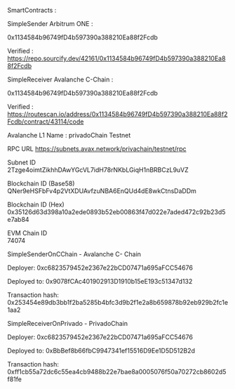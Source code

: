 SmartContracts : 

SimpleSender Arbitrum ONE :

0x1134584b96749fD4b597390a388210Ea88f2Fcdb

Verified : https://repo.sourcify.dev/42161/0x1134584b96749fD4b597390a388210Ea88f2Fcdb

SimpleReceiver Avalanche C-Chain : 

0x1134584b96749fD4b597390a388210Ea88f2Fcdb

Verified : https://routescan.io/address/0x1134584b96749fD4b597390a388210Ea88f2Fcdb/contract/43114/code




Avalanche L1 Name	: privadoChain Testnet

RPC URL	
https://subnets.avax.network/privachain/testnet/rpc

Subnet ID	
2Tzge4oimtZikhhDAwYGcVL7idH78rNKbLGiqH1nBRBCzL9uVZ

Blockchain ID (Base58)	
QNer9eHSFbFv4p2VtXDUAvfzuNBA6EnQUd4dE8wkCtnsDaDDm

Blockchain ID (Hex)	
0x35126d63d398a10a2ede0893b52eb00863f47d022e7aded472c92b23d5e7ab84

EVM Chain ID	
74074





SimpleSenderOnCChain - Avalanche C- Chain

Deployer: 0xc6823579452e2367e22bCD07471a695aFCC54676

Deployed to: 0x9078fCAc401902913D1910b15eE193c51347d132

Transaction hash: 0x253454e89db3bb1f2ba5285b4bfc3d9b2f1e2a8b659878b92eb929b2fc1e1aa2

SimpleReceiverOnPrivado - PrivadoChain


Deployer: 0xc6823579452e2367e22bCD07471a695aFCC54676

Deployed to: 0xBbBef8b66fbC9947341ef15516D9Ee1D5D512B2d

Transaction hash: 0xff1cb55a72dc6c55ea4cb9488b22e7bae8a0005076f50a70272cb8602d5f81fe
